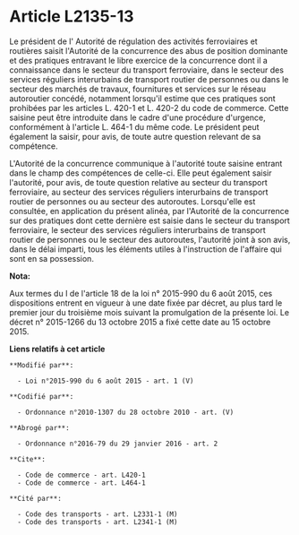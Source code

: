 # Article L2135-13

Le président de l'     Autorité de régulation des activités ferroviaires et routières  saisit l'Autorité de la concurrence
des abus de position dominante et des pratiques entravant le libre exercice de la concurrence dont il a connaissance dans le
secteur du transport ferroviaire, dans le secteur des services réguliers interurbains de transport routier de personnes ou
dans le secteur des marchés de travaux, fournitures et services sur le réseau autoroutier concédé, notamment lorsqu'il estime
que ces pratiques sont prohibées par les articles L. 420-1 et L. 420-2 du code de commerce. Cette saisine peut être
introduite dans le cadre d'une procédure d'urgence, conformément à l'article L. 464-1 du même code. Le président peut
également la saisir, pour avis, de toute autre question relevant de sa compétence. 

L'Autorité de la concurrence communique à l'autorité toute saisine entrant dans le champ des compétences de celle-ci. Elle
peut également saisir l'autorité, pour avis, de toute question relative au secteur du transport ferroviaire, au secteur des
services réguliers interurbains de transport routier de personnes ou au secteur des autoroutes. Lorsqu'elle est consultée, en
application du présent alinéa, par l'Autorité de la concurrence sur des pratiques dont cette dernière est saisie dans le
secteur du transport ferroviaire, le secteur des services réguliers interurbains de transport routier de personnes ou le
secteur des autoroutes, l'autorité joint à son avis, dans le délai imparti, tous les éléments utiles à l'instruction de
l'affaire qui sont en sa possession.

**Nota:**

Aux termes du I de l'article 18 de la loi n° 2015-990 du 6 août 2015, ces dispositions entrent en vigueur à une date fixée
par décret, au plus tard le premier jour du troisième mois suivant la promulgation de la présente loi. Le décret n° 2015-1266
du 13 octobre 2015 a fixé cette date au 15 octobre 2015.

**Liens relatifs à cet article**

	**Modifié par**:

	  - Loi n°2015-990 du 6 août 2015 - art. 1 (V)

	**Codifié par**:

	  - Ordonnance n°2010-1307 du 28 octobre 2010 - art. (V)

	**Abrogé par**:

	  - Ordonnance n°2016-79 du 29 janvier 2016 - art. 2

	**Cite**:

	  - Code de commerce - art. L420-1
	  - Code de commerce - art. L464-1

	**Cité par**:

	  - Code des transports - art. L2331-1 (M)
	  - Code des transports - art. L2341-1 (M)
